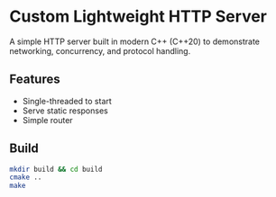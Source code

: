 # Custom Lightweight HTTP Server

A simple HTTP server built in modern C++ (C++20) to demonstrate networking, concurrency, and protocol handling.

## Features
- Single-threaded to start
- Serve static responses
- Simple router

## Build
```bash
mkdir build && cd build
cmake ..
make
